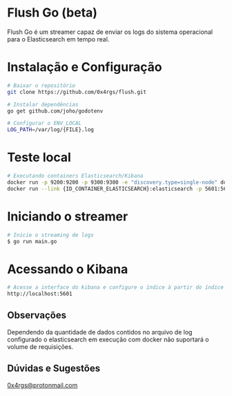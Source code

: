 # Flush Go (beta)
Flush Go é um streamer capaz de enviar os logs do sistema operacional para o Elasticsearch em tempo real.

# Instalação e Configuração

```bash
# Baixar o repositório
git clone https://github.com/0x4rgs/flush.git
```

```bash
# Instalar dependências
go get github.com/joho/godotenv
```

```bash
# Configurar o ENV_LOCAL
LOG_PATH=/var/log/{FILE}.log
```

# Teste local

```bash
# Executando containers Elasticsearch/Kibana
docker run -p 9200:9200 -p 9300:9300 -e "discovery.type=single-node" docker.elastic.co/elasticsearch/elasticsearch:7.11.0
docker run --link {ID_CONTAINER_ELASTICSEARCH}:elasticsearch -p 5601:5601 docker.elastic.co/kibana/kibana:7.11.0
```

# Iniciando o streamer

```bash
# Inicie o streaming de logs
$ go run main.go
```

# Acessando o Kibana

```bash
# Acesse a interface do kibana e configure o índice à partir do índice de exemplo "golang"
http://localhost:5601
```

## Observações

Dependendo da quantidade de dados contidos no arquivo de log configurado o elasticsearch em execução com docker não suportará o volume de requisições.

## Dúvidas e Sugestões

0x4rgs@protonmail.com


